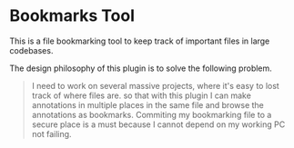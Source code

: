 # Bookmarks Tool

This is a file bookmarking tool to keep track of important files in large codebases.

The design philosophy of this plugin is to solve the following problem.

> I need to work on several massive projects, where it's easy to lost track of where files are.
> so that with this plugin I can make annotations in multiple places in the same file and
> browse the annotations as bookmarks. Commiting my bookmarking file to a secure place is a must
> because I cannot depend on my working PC not failing.



